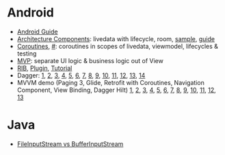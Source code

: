 # Android

- [Android Guide](https://developer.android.com/guide)
- [Architecture Components](https://www.youtube.com/watch?v=FrteWKKVyzI): livedata with lifecycle, room, [sample](https://github.com/android/architecture-components-samples), [guide](https://developer.android.com/jetpack/guide)
- [Coroutines](https://www.youtube.com/watch?v=BOHK_w09pVA), [#](https://www.youtube.com/watch?v=ZTDXo0-SKuU): coroutines in scopes of livedata, viewmodel, lifecycles & testing
- [MVP](https://antonioleiva.com/mvp-android/): separate UI logic & business logic out of View
- [RIB](https://github.com/uber/RIBs), [Plugin](https://github.com/uber/RIBs/wiki/Android-Tooling#ribs-code-generation-plugin-for-android-studio-and-intellij), [Tutorial](https://github.com/uber/RIBs/wiki/Android-Tutorial-1)
- Dagger: [1](https://www.youtube.com/watch?v=ZZ_qek0hGkM&ab_channel=CodinginFlow),
          [2](https://www.youtube.com/watch?v=wJkHYBf8VkA&ab_channel=CodinginFlow),
          [3](https://www.youtube.com/watch?v=tgY4Jw8OFZI&ab_channel=CodinginFlow),
          [4](https://www.youtube.com/watch?v=P9vZ5UAiY_k&ab_channel=CodinginFlow),
          [5](https://www.youtube.com/watch?v=m5K6FO_DH1k&ab_channel=CodinginFlow),
          [6](https://www.youtube.com/watch?v=3itfTHKFOqY&ab_channel=CodinginFlow),
          [7](https://www.youtube.com/watch?v=pAZtgwHJpBg&ab_channel=CodinginFlow),
          [8](https://www.youtube.com/watch?v=3tIvekCTSJg&ab_channel=CodinginFlow),
          [9](https://www.youtube.com/watch?v=2m63wk0M9vM&ab_channel=CodinginFlow),
          [10](https://www.youtube.com/watch?v=qiNuUUPLlkk&ab_channel=CodinginFlow),
          [11](https://www.youtube.com/watch?v=V-CF0BGA-3w&ab_channel=CodinginFlow),
          [12](https://www.youtube.com/watch?v=cLT3jsJdxuk&ab_channel=CodinginFlow),
          [13](https://www.youtube.com/watch?v=zoj9MYxup-0&ab_channel=CodinginFlow),
          [14](https://www.youtube.com/watch?v=V9wSqfvErak&ab_channel=CodinginFlow)
- MVVM demo (Paging 3, Glide, Retrofit with Coroutines, Navigation Component, View Binding, Dagger Hilt)
               [1](https://www.youtube.com/watch?v=m_cMJehM9xc&ab_channel=CodinginFlow),
               [2](https://www.youtube.com/watch?v=IPWnPGLAK8Y&ab_channel=CodinginFlow),
               [3](https://www.youtube.com/watch?v=oCpwq-TX0wc&ab_channel=CodinginFlow),
               [4](https://www.youtube.com/watch?v=IRL5Z6CarBw&ab_channel=CodinginFlow),
               [5](https://www.youtube.com/watch?v=pRBhrrpAyP8&ab_channel=CodinginFlow),
               [6](https://www.youtube.com/watch?v=y2M8gLBUeW4&ab_channel=CodinginFlow),
               [7](https://www.youtube.com/watch?v=r3bGlWtUcuY&ab_channel=CodinginFlow),
               [8](https://www.youtube.com/watch?v=EjD_3ifOxVA&ab_channel=CodinginFlow),
               [9](https://www.youtube.com/watch?v=We1cVhZHirk&ab_channel=CodinginFlow),
               [10](https://www.youtube.com/watch?v=xao8KwaaKwQ&ab_channel=CodinginFlow),
               [11](https://www.youtube.com/watch?v=sLY7ywrYUNw&ab_channel=CodinginFlow),
               [12](https://www.youtube.com/watch?v=RJusvbfSX-0&ab_channel=CodinginFlow),
               [13](https://www.youtube.com/watch?v=KsKXYOLrTXw&ab_channel=CodinginFlow)


# Java

- [FileInputStream vs BufferInputStream](https://bit.ly/34V3Fbp)
